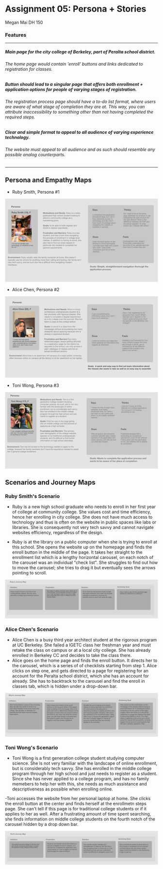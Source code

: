 # Assignment 05: Persona + Stories
Megan Mai DH 150
### Features
*** 
##### Main page for the city college of Berkeley, part of Peralta school district.
###### The home page would contain 'enroll' buttons and links dedicated to registration for classes. 
##### Button should lead to a singular page that offers both enrollment + application options for people of varying stages of registration.
###### The registration process page should have a to-do list format, where users are aware of what stage of completion they are at. This way, you can attribute inaccessibility to something other than not having completed the required steps.
##### Clear and simple format to appeal to all audience of varying experience technology.
###### The website must appeal to all audience and as such should resemble any possible analog counterparts.
***
## Persona and Empathy Maps

- Ruby Smith, Persona #1

![1](rubyPROF.png)

- Alice Chen, Persona #2

![2](alicePROF.png)

- Toni Wong, Persona #3

![3](toniPROF.png)

## Scenarios and Journey Maps

### Ruby Smith's Scenario

- Ruby is a new high school graduate who needs to enroll in her first year of college at community college. She values cost and time efficiency, hence her enrolling in city college. She does not have much access to technology and thus is often on the website in public spaces like labs or libraries. She is consequently not very tech savvy and cannot navigate websites efficiency, regardless of the design. 

- Ruby is at the library on a public computer when she is trying to enroll at this school. She opens the website up on the homepage and finds the enroll button in the middle of the page. It takes her straight to the enrollment list which is a lengthy horizontal carousel, on each notch of the carousel was an individual "check list". She struggles to find out how to move the carousel; she tries to drag it but eventually sees the arrows pointing to scroll.

![hannag](rubyFINALmap.png)

### Alice Chen's Scenario
- Alice Chen is a busy third year architect student at the rigorous program at UC Berkeley. She failed a IGETC class her freshman year and must retake the class on campus or at a local city college. She has already enrolled in Berkeley CC and decides to take the class there.
- Alice goes on the home page and finds the enroll button. It directs her to the carousel, which is a series of of checklists starting from step 1. Alice clicks on step one, and gets directed to a page for registering for an account for the Peralta school district, which she has an account for already. She has to backtrack to the carousel and find the enroll in classes tab, which is hidden under a drop-down bar.

![alice](aliceFINALmap.png)

### Toni Wong's Scenario 

- Toni Wong is a first generation college student studying computer science. She is not very familiar with the landscape of online enrollment, but is considerably tech savvy. She has enrolled in the middle college program through her high school and just needs to register as a student. Since she has never applied to a college program, and has no family memebers to help her with this, she needs as much assistance and descriptiveness as possible when enrolling online.

-Toni accesses the website from her personal laptop at home. She clicks the enroll button at the center and finds herself at the enrollmetn steps page. She can't tell if this page is for traditional college students or if it applies to her as well. After a frustrating amount of time spent searching, she finds information on middle college students on the fourth notch of the carousel hidden by a drop down bar.


![issa](toniFINALmap.png)

